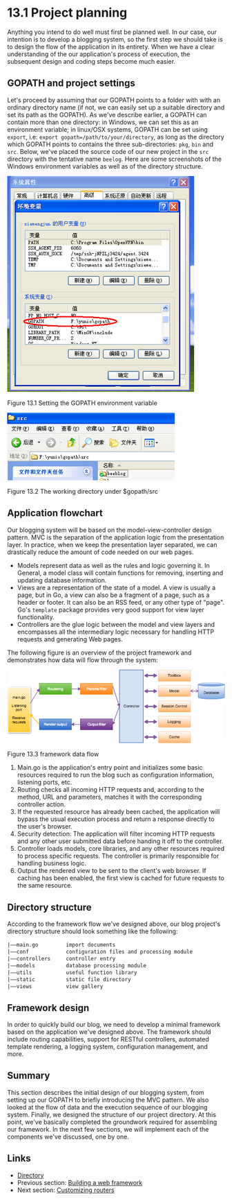 # 13.1 Project planning

Anything you intend to do well must first be planned well. In our case, our intention is to develop a blogging system, so the first step we should take is to design the flow of the application in its entirety. When we have a clear understanding of the our application's process of execution, the subsequent design and coding steps become much easier. 

## GOPATH and project settings

Let's proceed by assuming that our GOPATH points to a folder with with an ordinary directory name (if not, we can easily set up a suitable directory and set its path as the GOPATH). As we've describe earlier, a GOPATH can contain more than one directory: in Windows, we can set this as an environment variable; in linux/OSX systems, GOPATH can be set using `export`, i.e: `export gopath=/path/to/your/directory`, as long as the directory which GOPATH points to contains the three sub-directories: `pkg`, `bin` and `src`. Below, we've placed the source code of our new project in the `src` directory with the tentative name `beelog`. Here are some screenshots of the Windows environment variables as well as of the directory structure.   

![](images/13.1.gopath.png?raw=true)

Figure 13.1 Setting the GOPATH environment variable

![](images/13.1.gopath2.png?raw=true)

Figure 13.2 The working directory under $gopath/src 

## Application flowchart

Our blogging system will be based on the model-view-controller design pattern. MVC is the separation of the application logic from the presentation layer. In practice, when we keep the presentation layer separated, we can drastically reduce the amount of code needed on our web pages.

- Models represent data as well as the rules and logic governing it. In General, a model class will contain functions for removing, inserting and updating database information. 
- Views are a representation of the state of a model. A view is usually a page, but in Go, a view can also be a fragment of a page, such as a header or footer. It can also be an RSS feed, or any other type of "page". Go's `template` package provides very good support for view layer functionality.
- Controllers are the glue logic between the model and view layers and encompasses all the intermediary logic necessary for handling HTTP requests and generating Web pages.

The following figure is an overview of the project framework and demonstrates how data will flow through the system:

![](images/13.1.flow.png?raw=true)

Figure 13.3 framework data flow 

1. Main.go is the application's entry point and initializes some basic resources required to run the blog such as configuration information, listening ports, etc.
2. Routing checks all incoming HTTP requests and, according to the method, URL and parameters, matches it with the corresponding controller action.
3. If the requested resource has already been cached, the application will bypass the usual execution process and return a response directly to the user's browser.
4. Security detection: The application will filter incoming HTTP requests and any other user submitted data before handing it off to the controller.
5. Controller loads models, core libraries, and any other resources required to process specific requests. The controller is primarily responsible for handling business logic.
6. Output the rendered view to be sent to the client's web browser. If caching has been enabled, the first view is cached for future requests to the same resource.

## Directory structure

According to the framework flow we've designed above, our blog project's directory structure should look something like the following: 

	|——main.go         import documents
	|——conf            configuration files and processing module
	|——controllers     controller entry
	|——models          database processing module
	|——utils           useful function library
	|——static          static file directory
    |——views           view gallery

## Framework design

In order to quickly build our blog, we need to develop a minimal framework based on the application we've designed above. The framework should include routing capabilities, support for RESTful controllers, automated template rendering, a logging system, configuration management, and more.

## Summary

This section describes the initial design of our blogging system, from setting up our GOPATH to briefly introducing the MVC pattern. We also looked at the flow of data and the execution sequence of our blogging system. Finally, we designed the structure of our project directory. At this point, we've basically completed the groundwork required for assembling our framework. In the next few sections, we will implement each of the components we've discussed, one by one.   

## Links

- [Directory](preface.md)
- Previous section: [Building a web framework](13.0.md)
- Next section: [Customizing routers](13.2.md)

